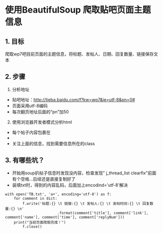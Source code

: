 # 使用BeautifulSoup 爬取贴吧页面主题信息

## 1. 目标
爬取wp7吧目前页面的主题信息，将标题、发帖人、日期、回复数量、链接保存文本

## 2. 步骤
1. 分析地址
* 贴吧地址：http://tieba.baidu.com/f?kw=wp7&ie=utf-8&pn=0#
* 页面采用utf-8编码
* 每次翻页地址后面的“pn”加50

2. 使用浏览器开发者模式分析html
* 每个帖子内容包裹在<li class=" j_thread_list clearfix">
* 关注上面的信息，找到需要信息所在的class

## 3. 有哪些坑？

* 开始用soup扒帖子信息时发现没内容，检查发现" j_thread_list clearfix"前面有个空格...后续还是直接复制好了
* 装填txt时，得到的内容乱码，后面加上encodind='utf-8'解决	
```
with open('TB.txt', 'a+', encoding='utf-8') as f:
	for comment in dict:
		f.write('标题:{} \t 链接:{} \t 发帖人:{} \t 发帖时间:{} \t 回复数量:{} \n'
	                    .format(comment['title'], comment['link'], comment['name'], comment['time'], comment['replyNum']))
	print("当前页面爬取完成！")
        f.close()
```

